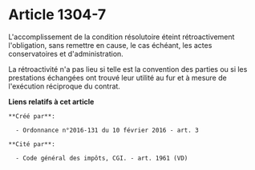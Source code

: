 # Article 1304-7

L'accomplissement de la condition résolutoire éteint rétroactivement l'obligation, sans remettre en cause, le cas échéant,
les actes conservatoires et d'administration. 

La rétroactivité n'a pas lieu si telle est la convention des parties ou si les prestations échangées ont trouvé leur utilité
au fur et à mesure de l'exécution réciproque du contrat.

**Liens relatifs à cet article**

	**Créé par**:

	  - Ordonnance n°2016-131 du 10 février 2016 - art. 3

	**Cité par**:

	  - Code général des impôts, CGI. - art. 1961 (VD)
